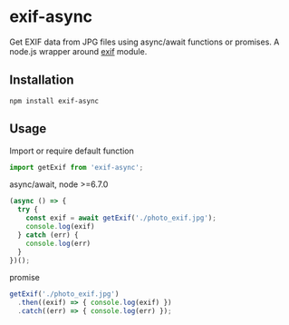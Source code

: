 # exif-async

Get EXIF data from JPG files using async/await functions or promises.
A node.js wrapper around [exif](https://www.npmjs.com/package/exif) module.

## Installation

``
npm install exif-async
``

## Usage

Import or require default function
```javascript
import getExif from 'exif-async';
```

async/await, node >=6.7.0
```javascript
(async () => {
  try {
    const exif = await getExif('./photo_exif.jpg');
    console.log(exif)
  } catch (err) {
    console.log(err)
  }
})();
```

promise
```javascript
getExif('./photo_exif.jpg')
  .then((exif) => { console.log(exif) })
  .catch((err) => { console.log(err) });
```

